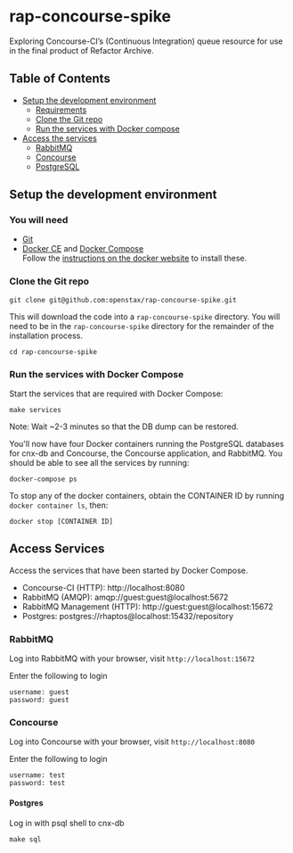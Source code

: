 # rap-concourse-spike
Exploring Concourse-CI’s (Continuous Integration) queue resource for use in the final product of Refactor Archive.

## Table of Contents

* [Setup the development environment](#creating-the-concourse-spike-development-environment)
  * [Requirements](#you-will-need)
  * [Clone the Git repo](#clone-the-git-repo)
  * [Run the services with Docker compose](#run-the-services-with-docker-compose)
* [Access the services](#access-services)
  * [RabbitMQ](#rabbitmq)
  * [Concourse](#concourse)
  * [PostgreSQL](#postgres)


## Setup the development environment

### You will need

* [Git][git]
* [Docker CE][docker-ce] and [Docker Compose][docker-compose]  
  Follow the [instructions on the docker website][docker-install] to install these.

### Clone the Git repo

    git clone git@github.com:openstax/rap-concourse-spike.git

This will download the code into a `rap-concourse-spike` directory. You will need to be in  the `rap-concourse-spike` directory for the remainder of the installation process.

    cd rap-concourse-spike

### Run the services with Docker Compose

Start the services that are required with Docker Compose:

    make services

Note: Wait ~2-3 minutes so that the DB dump can be restored.

You'll now have four Docker containers running the PostgreSQL databases for cnx-db and Concourse, the Concourse application, and RabbitMQ. You should be able to see all the services by running:

    docker-compose ps

To stop any of the docker containers, obtain the CONTAINER ID by running `docker container ls`, then:

    docker stop [CONTAINER ID]

## Access Services

Access the services that have been started by Docker Compose.

- Concourse-CI (HTTP): http://localhost:8080
- RabbitMQ (AMQP): amqp://guest:guest@localhost:5672
- RabbitMQ Management (HTTP): http://guest:guest@localhost:15672
- Postgres: postgres://rhaptos@localhost:15432/repository

### RabbitMQ 

Log into RabbitMQ with your browser, visit `http://localhost:15672`

Enter the following to login 

```
username: guest
password: guest
```

### Concourse 

Log into Concourse with your browser, visit `http://localhost:8080`

Enter the following to login 

```
username: test
password: test
```

#### Postgres
Log in with psql shell to cnx-db

    make sql

[git]: https://git-scm.com
[docker-ce]: https://docs.docker.com/install
[docker-compose]: https://docs.docker.com/compose
[docker-install]: https://docs.docker.com/compose/install
